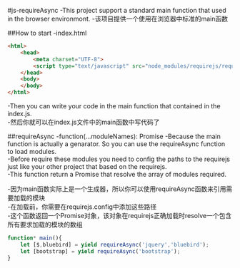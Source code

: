 #js-requireAsync
-This project support a standard main function that used in the browser environmont.
-该项目提供一个使用在浏览器中标准的main函数


##How to start
-index.html  
~~~html
<html>
    <head>
        <meta charset="UTF-8">
        <script type="text/javascript" src="node_modules/requirejs/require.js" data-main="index.js"></script>
    </head>
    <body>
    </body>
</html>
~~~
-Then you can write your code in the main function that contained in the index.js.  
-然后你就可以在index.js文件中的main函数中写代码了  


##requireAsync -function(...moduleNames): Promise<Array>
-Because the main function is actually a genarator. So you can use the requireAsync function to load modules.  
-Before require these modules you need to config the paths to the requirejs just like your other project that based on the requirejs.  
-This function return a Promise<Array> that resolve the array of modules required.  

-因为main函数实际上是一个生成器，所以你可以使用requireAsync函数来引用需要加载的模块  
-在加载前，你需要在requirejs.config中添加这些路径  
-这个函数返回一个Promise<Array>对象，该对象在requirejs正确加载时resolve一个包含所有要求加载的模块的数组  

~~~javascript
function* main(){
    let [$,bluebird] = yield requireAsync('jquery','bluebird');
    let [bootstrap] = yield requireAsync('bootstrap');
}
~~~
